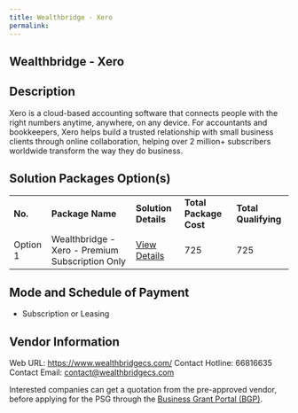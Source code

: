```yaml
---
title: Wealthbridge - Xero
permalink: 
---
```


## Wealthbridge - Xero

## Description

Xero is a cloud-based accounting software that connects people with the right numbers anytime, anywhere, on any device. For accountants and bookkeepers, Xero helps build a trusted relationship with small business clients through online collaboration, helping over 2 million+ subscribers worldwide transform the way they do business.

## Solution Packages Option(s)

<table>
<tr>
<td><b>No.</b></td>
<td><b>Package Name</b></td>
<td><b>Solution Details</b></td>
<td><b>Total Package Cost</b></td>
<td><b>Total Qualifying</b></td>
</tr>
<tr>
<td>Option 1</td>
<td>Wealthbridge - Xero  - Premium Subscription Only</td>
<td><a href='https://www.gobusiness.gov.sg/images/psg/Wealthbridge_20210012_Desensitised_Annex_3_Part_2.pdf'>View Details</a></td>
<td>725</td>
<td>725</td>
</tr>
</table>

## Mode and Schedule of Payment

 - Subscription or Leasing

## Vendor Information

 Web URL: https://www.wealthbridgecs.com/ 
Contact Hotline: 66816635 
Contact Email: contact@wealthbridgecs.com 


Interested companies can get a quotation from the pre-approved vendor, before applying for the PSG through the <a href='https://www.businessgrants.gov.sg/'>Business Grant Portal (BGP)</a>.
